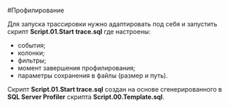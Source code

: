 #Профилирование

Для запуска трассировки нужно адаптировать под себя и запустить скрипт
**Script.01.Start trace.sql**
где настроены:

- события;
- колонки;
- фильтры;
- момент завершения профилирования;
- параметры сохранения в файлы (размер и путь).

Скрипт **Script.01.Start trace.sql** создан на основе сгенерированного в 
**SQL Server Profiler** скрипта **Script.00.Template.sql**.